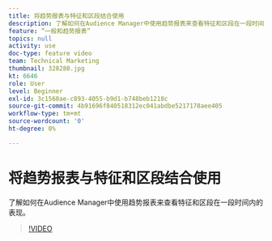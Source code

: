 ```yaml
---
title: 将趋势报表与特征和区段结合使用
description: 了解如何在Audience Manager中使用趋势报表来查看特征和区段在一段时间内的表现。
feature: “一般和趋势报表”
topics: null
activity: use
doc-type: feature video
team: Technical Marketing
thumbnail: 328280.jpg
kt: 6646
role: User
level: Beginner
exl-id: 3c1560ae-c893-4055-b9d1-b748beb1218c
source-git-commit: 4b91696f840518312ec041abdbe5217178aee405
workflow-type: tm+mt
source-wordcount: '0'
ht-degree: 0%

---
```


# 将趋势报表与特征和区段结合使用

了解如何在Audience Manager中使用趋势报表来查看特征和区段在一段时间内的表现。

>[!VIDEO](https://video.tv.adobe.com/v/328280/?quality=12&learn=on)
